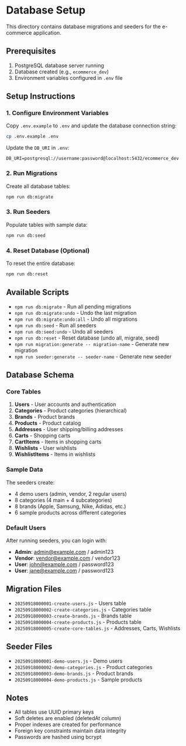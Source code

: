 # Database Setup

This directory contains database migrations and seeders for the e-commerce application.

## Prerequisites

1. PostgreSQL database server running
2. Database created (e.g., `ecommerce_dev`)
3. Environment variables configured in `.env` file

## Setup Instructions

### 1. Configure Environment Variables

Copy `.env.example` to `.env` and update the database connection string:

```bash
cp .env.example .env
```

Update the `DB_URI` in `.env`:
```
DB_URI=postgresql://username:password@localhost:5432/ecommerce_dev
```

### 2. Run Migrations

Create all database tables:

```bash
npm run db:migrate
```

### 3. Run Seeders

Populate tables with sample data:

```bash
npm run db:seed
```

### 4. Reset Database (Optional)

To reset the entire database:

```bash
npm run db:reset
```

## Available Scripts

- `npm run db:migrate` - Run all pending migrations
- `npm run db:migrate:undo` - Undo the last migration
- `npm run db:migrate:undo:all` - Undo all migrations
- `npm run db:seed` - Run all seeders
- `npm run db:seed:undo` - Undo all seeders
- `npm run db:reset` - Reset database (undo all, migrate, seed)
- `npm run migration:generate -- migration-name` - Generate new migration
- `npm run seeder:generate -- seeder-name` - Generate new seeder

## Database Schema

### Core Tables

1. **Users** - User accounts and authentication
2. **Categories** - Product categories (hierarchical)
3. **Brands** - Product brands
4. **Products** - Product catalog
5. **Addresses** - User shipping/billing addresses
6. **Carts** - Shopping carts
7. **CartItems** - Items in shopping carts
8. **Wishlists** - User wishlists
9. **WishlistItems** - Items in wishlists

### Sample Data

The seeders create:
- 4 demo users (admin, vendor, 2 regular users)
- 8 categories (4 main + 4 subcategories)
- 8 brands (Apple, Samsung, Nike, Adidas, etc.)
- 6 sample products across different categories

### Default Users

After running seeders, you can login with:

- **Admin**: admin@example.com / admin123
- **Vendor**: vendor@example.com / vendor123
- **User**: john@example.com / password123
- **User**: jane@example.com / password123

## Migration Files

- `20250918000001-create-users.js` - Users table
- `20250918000002-create-categories.js` - Categories table
- `20250918000003-create-brands.js` - Brands table
- `20250918000004-create-products.js` - Products table
- `20250918000005-create-core-tables.js` - Addresses, Carts, Wishlists

## Seeder Files

- `20250918000001-demo-users.js` - Demo users
- `20250918000002-demo-categories.js` - Product categories
- `20250918000003-demo-brands.js` - Product brands
- `20250918000004-demo-products.js` - Sample products

## Notes

- All tables use UUID primary keys
- Soft deletes are enabled (deletedAt column)
- Proper indexes are created for performance
- Foreign key constraints maintain data integrity
- Passwords are hashed using bcrypt
